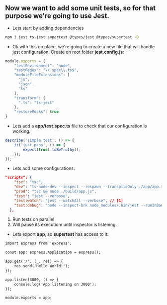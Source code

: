 ## Now we want to add some unit tests, so for that purpose we're going to use Jest.

* Lets start by adding dependencies

```bash
npm i jest ts-jest supertest @types/jest @types/supertest -D
```

* Ok with this on place, we're going to create a new file that will handle jest configuration. Create on root folder __jest.config.js__:

```javascript
module.exports = {
    "testEnvironment": "node",
    "testRegex": "\\.spec\\.ts$",
    "moduleFileExtensions": [
      "js",
      "json",
      "ts"
    ],
    "transform": {
      ".ts": "ts-jest"
    },
    "restoreMocks": true
}
```

* Lets add a __app/test.spec.ts__ file to check that our configuration is working.

```typescript
describe('simple test', () => {
    it('just pass', () => {
        expect(true).toBeTruthy();
    });
});
```

* Lets add some configurations:

```json
"scripts": {
    "tsc": "tsc",
    "dev": "ts-node-dev --inspect --respawn --transpileOnly ./app/app.ts",
    "prod": "tsc && node ./build/app.js",
    "test": "jest --verbose",
    "test:watch": "jest --watchAll --verbose", // [1]
    "test:debug": "node --inspect-brk node_modules/.bin/jest --runInBand" // [2]
  },
```

1. Run tests on parallel
2. Will pause its executiom until inspector is listening.

* Lets export __app__, so __supertest__ has access to it:

```diff
import express from 'express';

const app: express.Application = express();

app.get('/', (_, res) => {
    res.send('Hello World!');
});

app.listen(3000, () => {
    console.log('App listening on 3000');
});

module.exports = app;
```